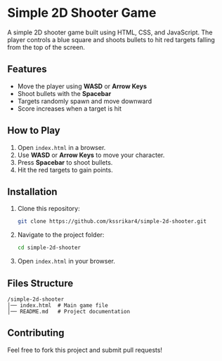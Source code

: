 # Simple 2D Shooter Game

A simple 2D shooter game built using HTML, CSS, and JavaScript. The player controls a blue square and shoots bullets to hit red targets falling from the top of the screen.

## Features
- Move the player using **WASD** or **Arrow Keys**
- Shoot bullets with the **Spacebar**
- Targets randomly spawn and move downward
- Score increases when a target is hit

## How to Play
1. Open `index.html` in a browser.
2. Use **WASD** or **Arrow Keys** to move your character.
3. Press **Spacebar** to shoot bullets.
4. Hit the red targets to gain points.

## Installation
1. Clone this repository:
   ```sh
   git clone https://github.com/kssrikar4/simple-2d-shooter.git
   ```
2. Navigate to the project folder:
   ```sh
   cd simple-2d-shooter
   ```
3. Open `index.html` in your browser.

## Files Structure
```
/simple-2d-shooter
│── index.html  # Main game file
│── README.md   # Project documentation
```

## Contributing
Feel free to fork this project and submit pull requests!
